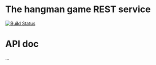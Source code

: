 # The hangman game REST service
[![Build Status](https://travis-ci.org/sheirys/lumen-hangman.svg?branch=master)](https://travis-ci.org/sheirys/lumen-hangman)

# API doc
...
